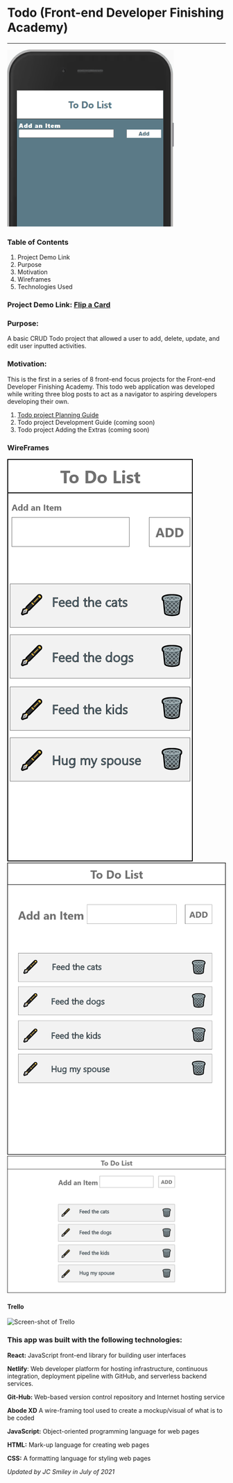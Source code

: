 # Todo (Front-end Developer Finishing Academy)

<hr>

![gif of app](src/assets/tweet-version-2.gif)

### Table of Contents

1. Project Demo Link
2. Purpose
3. Motivation
4. Wireframes
5. Technologies Used

### Project Demo Link: [Flip a Card](https://jcsmiley-flip-a-card.netlify.app/)

### Purpose:

A basic CRUD Todo project that allowed a user to add, delete, update, and edit user inputted activities.

### Motivation:

This is the first in a series of 8 front-end focus projects for the Front-end Developer Finishing Academy. This todo web application was developed while writing three blog posts to act as a navigator to aspiring developers developing their own. 
1. [Todo project Planning Guide](https://dev.to/jcsmileyjr/todo-project-planning-guide-5gl5)
2. Todo project Development Guide (coming soon)
3. Todo project Adding the Extras (coming soon)


### WireFrames

![Wireframe of a mobile responsive design of the UI](src/assets/mobile-view.png)
![Wireframe of a tablet responsive design of the UI](src/assets/tablet-view.png)
![Wireframe of a desktop responsive design of the UI](src/assets/desktop-view.png)

#### Trello
![Screen-shot of Trello](src/assets/Flip-board-Tasks-2.PNG)

### This app was built with the following technologies:

**React:** JavaScript front-end library for building user interfaces

**Netlify**: Web developer platform for hosting infrastructure, continuous integration, deployment pipeline with GitHub, and serverless backend services.

**Git-Hub:** Web-based version control repository and Internet hosting service

**Abode XD** A wire-framing tool used to create a mockup/visual of what is to be coded

**JavaScript:** Object-oriented programming language for web pages

**HTML:** Mark-up language for creating web pages

**CSS:** A formatting language for styling web pages

_Updated by JC Smiley in July of 2021_
